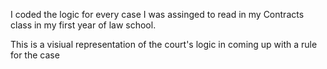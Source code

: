 I coded the logic for every case I was assinged to read in my Contracts class in my first year of law school. 

This is a visiual representation of the court's logic in coming up with a rule for the case 
